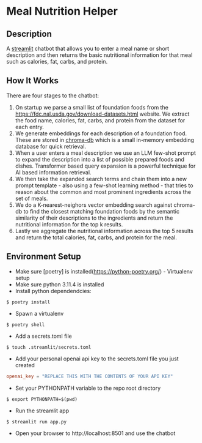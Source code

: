 # Meal Nutrition Helper

## Description
A [streamlit](https://docs.streamlit.io/) chatbot that allows you to enter a meal name or short description and then returns the basic nutritional information for that meal such as calories, fat, carbs, and protein.

## How It Works
There are four stages to the chatbot:
1. On startup we parse a small list of foundation foods from the https://fdc.nal.usda.gov/download-datasets.html website. We extract the food name, calories, fat, carbs, and protein from the dataset for each entry.
2. We generate embeddings for each description of a foundation food. These are stored in [chroma-db](https://docs.trychroma.com/) which is a small in-memory embedding database for quick retrieval.
3. When a user enters a meal description we use an LLM few-shot prompt to expand the description into a list of possible prepared foods and dishes. Transformer based query expansion is a powerful technique for AI based information retrieval.
4. We then take the expanded search terms and chain them into a new prompt template - also using a few-shot learning method - that tries to reason about the common and most prominent ingredients across the set of meals.
5. We do a K-nearest-neighors vector embedding search against chroma-db to find the closest matching foundation foods by the semantic similarity of their descriptions to the ingredients and return the nutritional information for the top k results.
6. Lastly we aggregate the nutritional information across the top 5 results and return the total calories, fat, carbs, and protein for the meal.

## Environment Setup
* Make sure [poetry] is installed(https://python-poetry.org/) - Virtualenv setup
* Make sure python 3.11.4 is installed
* Install python dependendcies: 
```shell
$ poetry install
```
* Spawn a virtualenv
```shell
$ poetry shell
```
* Add a secrets.toml file
```shell
$ touch .streamlit/secrets.toml
```
* Add your personal openai api key to the secrets.toml file you just created
```toml
openai_key = "REPLACE THIS WITH THE CONTENTS OF YOUR API KEY"
```
* Set your PYTHONPATH variable to the repo root directory
```shell
$ export PYTHONPATH=$(pwd)
```
* Run the streamlit app
```shell\
$ streamlit run app.py
```
* Open your browser to http://localhost:8501 and use the chatbot